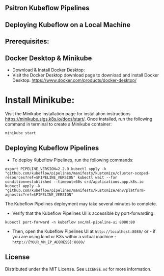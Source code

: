 ## Psitron Kubeflow Pipelines
## Deploying Kubeflow on a Local Machine

## Prerequisites:
## Docker Desktop & Minikube
* Download & Install Docker Desktop:
* Visit the Docker Desktop download page to download and install Docker Desktop. https://www.docker.com/products/docker-desktop/

# Install Minikube:
Visit the Minikube installation page for installation instructions https://minikube.sigs.k8s.io/docs/start/. Once installed, run the following command in terminal to create a Minikube container:

``minikube start``

## Deploying Kubeflow Pipelines
* To deploy Kubeflow Pipelines, run the following commands:


``
export PIPELINE_VERSION=2.2.0
kubectl apply -k "github.com/kubeflow/pipelines/manifests/kustomize/cluster-scoped-resources?ref=$PIPELINE_VERSION"
kubectl wait --for condition=established --timeout=60s crd/applications.app.k8s.io
kubectl apply -k "github.com/kubeflow/pipelines/manifests/kustomize/env/platform-agnostic?ref=$PIPELINE_VERSION"
``

The Kubeflow Pipelines deployment may take several minutes to complete.
 * Verify that the Kubeflow Pipelines UI is accessible by port-forwarding:

``kubectl port-forward -n kubeflow svc/ml-pipeline-ui 8080:80
``

* Then, open the Kubeflow Pipelines UI at ``http://localhost:8080/`` or - if you are using kind or K3s within a virtual machine - ``http://{YOUR_VM_IP_ADDRESS}:8080/``


<!-- license -->
## License
Distributed under the MIT License. See ``LICENSE.md`` for more information.

